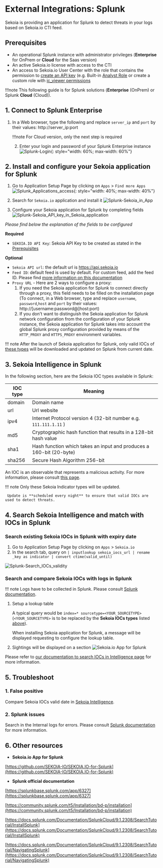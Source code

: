 # External Integrations: Splunk

Sekoia is providing an application for Splunk to detect threats in your logs based on Sekoia.io CTI feed.
 
## Prerequisites

- An operational Splunk instance with administrator privileges (**Enterprise** for OnPrem or **Cloud** for the Saas version)
- An active Sekoia.io license with access to the CTI
- An access to Sekoia.io User Center with the role that contains the permission to [create an API key](https://docs.sekoia.io/getting_started/manage_api_keys/) (e.g. Built-in [Analyst Role](https://docs.sekoia.io/getting_started/roles/#functionality-of-built-in-roles) or create a custom role with [ic_viewer permissions](https://docs.sekoia.io/getting_started/roles/#legacy-roles) <a name="api_key"></a>

!!!note
    This following guide is for Splunk solutions (**Enterprise** (OnPrem) or Splunk **Cloud** (Cloud)).

## 1. Connect to Splunk Enterprise

1. In a Web browser, type the following and replace `server_ip` and `port` by their values:
   http://server_ip:port

   !!!note
       For Cloud version, only the next step is required
   
   2. Enter your login and password of your Splunk Enterprise instance
![Splunk-Login](/assets/intelligence_center/Splunk/Splunk-Login.png){: style="width: 60%; max-width: 60%"}

## 2.  Install and configure your Sekoia application for Splunk

1. Go to Application Setup Page by clicking on `Apps` > `Find more Apps`
![Splunk_Applications_access](/assets/intelligence_center/Splunk/Splunk_Applications_access.png){: style="width: 40%; max-width: 40%"}
   
2. Search for `Sekoia.io` application and install it
![Splunk-Sekoia_in_App](/assets/intelligence_center/Splunk/Splunk-Sekoia_in_App.png)
   
3. Configure your Sekoia application for Splunk by completing fields
![Splunk-Sekoia_API_key_in_Sekoia_application](/assets/intelligence_center/Splunk/Splunk-Sekoia_API_key_in_Sekoia_application.png)

_Please find below the explanation of the fields to be configured_

**Required**

- `SEKOIA.IO API Key`: Sekoia API Key to be created as stated in the [Prerequisites](#api_key)

**Optional**

- `Sekoia API url`: the default url is https://api.sekoia.io
- `Feed ID`: default feed is used by default. For custom feed, add the feed ID. Please find [more information on this documentation](https://docs.sekoia.io/cti/features/consume/feeds/#feeds-listing)
- `Proxy URL` - Here are 2 ways to configure a proxy:
    1. If you need the Sekoia application for Splunk to connect directly through a proxy, this field needs to be filled on the installation page (To connect, in a Web browser, type and replace `username`, `password`,`host` and `port` by their values: http://[username:password@]host:port)
    2. If you don't want to distinguish the Sekoia application for Splunk network configuration from the configuration of your Splunk instance, the Sekoia application for Splunk takes into account the global Splunk proxy configuration provided by means of the `HTTP_PROXY` and `HTTPS_PROXY` environment variables.

!!! note
     After the launch of Sekoia application for Splunk, only valid IOCs of [these types](#sourcetype) will be downloaded and updated on Splunk from current date.

## 3. Sekoia Intelligence in Splunk

In the following section, here are the Sekoia IOC types available in Splunk: <a name="sourcetype"></a>

|IOC type|Meaning|
|--|--|
|domain| Domain name	|
|url	|  Url website 		|
|ipv4	| Internet Protocol version 4 (32-bit number e.g. `111.111.1.11` )		|
|md5	| Cryptographic hash function that results in a 128-bit hash value	|
|sha1	| Hash function which takes an input and produces a 160-bit (20-byte) 	|
|sha256| Secure Hash Algorithm 256-bit	|

An IOC is an observable that represents a malicious activity. For more information, please consult [this page](https://docs.sekoia.io/cti/features/consume/observables/).

!!! note
     Only these Sekoia Indicator types will be updated.
     
     Update is **scheduled every night** to ensure that valid IOCs are used to detect threats.

## 4. Search Sekoia Intelligence and match with IOCs in Splunk

### Search existing Sekoia IOCs in Splunk with expiry date

1. Go to Application Setup Page by clicking on `Apps` > `Sekoia.io`
2. In the search tab, query on `| inputlookup sekoia_iocs_url | rename _key as indicator | convert ctime(valid_until)`

![Splunk-Search_IOCs_validity](/assets/intelligence_center/Splunk/Splunk-Search_IOCs_validity.png)

### Search and compare Sekoia IOCs with logs in Splunk

!!! note
     Logs have to be collected in Splunk. Please consult [Splunk documentation](https://www.splunk.com/en_us/blog/learn/centralized-logging.html).

1. Setup a lookup table
 
    A typical query would be `index=* sourcetype=<YOUR_SOURCETYPE>` (`<YOUR_SOURCETYPE>` is to be replaced by the **Sekoia IOCs types** listed [above](#sourcetype)).

    When installing Sekoia application for Splunk, a message will be displayed requesting to configure the lookup table.

2. Sightings will be displayed on a section
![Sekoia.io App for Splunk](/assets/intelligence_center/splunk.png)

Please refer to [our documentation to search IOCs in Intelligence page](https://docs.sekoia.io/cti/features/consume/intelligence/#search-for-objects) for more information.

## 5. Troubleshoot

### 1. False positive

Compare Sekoia IOCs valid date in [Sekoia Intelligence](https://docs.sekoia.io/cti/features/consume/intelligence/#search-bars).

### 2. Splunk issues

Search in the Internal logs for errors. Please consult [Splunk documentation](https://docs.splunk.com/Documentation/Splunk/9.1.2/Troubleshooting/WhatSplunklogsaboutitself) for more information.

## 6. Other resources

- **Sekoia.io App for Splunk**

[https://github.com/SEKOIA-IO/SEKOIA.IO-for-Splunk](https://github.com/SEKOIA-IO/SEKOIA.IO-for-Splunk)

- **Splunk official documentation**

[https://splunkbase.splunk.com/app/6327](https://splunkbase.splunk.com/app/6327)

[https://community.splunk.com/t5/Installation/bd-p/installation](https://community.splunk.com/t5/Installation/bd-p/installation)

[https://docs.splunk.com/Documentation/SplunkCloud/9.1.2308/SearchTutorial/InstallSplunk](https://docs.splunk.com/Documentation/SplunkCloud/9.1.2308/SearchTutorial/InstallSplunk)

[https://docs.splunk.com/Documentation/SplunkCloud/9.1.2308/SearchTutorial/NavigatingSplunk](https://docs.splunk.com/Documentation/SplunkCloud/9.1.2308/SearchTutorial/NavigatingSplunk) 
